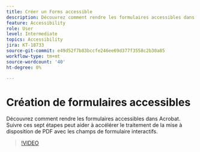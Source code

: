 ```yaml
---
title: Créer un Forms accessible
description: Découvrez comment rendre les formulaires accessibles dans Acrobat
feature: Accessibility
role: User
level: Intermediate
topics: Accessibility
jira: KT-18733
source-git-commit: e49d52f7b83bccfe246ee69d377f3558c2b30a85
workflow-type: tm+mt
source-wordcount: '40'
ht-degree: 0%

---
```


# Création de formulaires accessibles

Découvrez comment rendre les formulaires accessibles dans Acrobat. Suivre ces sept étapes peut aider à accélérer le traitement de la mise à disposition de PDF avec les champs de formulaire interactifs.

>[!VIDEO](https://video.tv.adobe.com/v/3471664?quality=12&learn=on&hidetitle=true&captions=fre_fr)